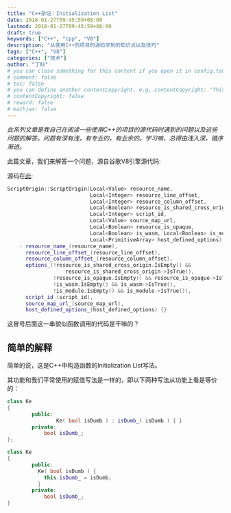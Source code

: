 ```yaml
---
title: "C++杂记：Initialization List"
date: 2018-01-27T09:45:59+08:00
lastmod: 2018-01-27T09:45:59+08:00
draft: true
keywords: ["C++", "cpp", "V8"]
description: "从使用C++的项目的源码学到的知识点以及技巧"
tags: ["C++", "V8"]
categories: ["技术"]
author: "丁科"
# you can close something for this content if you open it in config.toml.
# comment: false
# toc: false
# you can define another contentCopyright. e.g. contentCopyright: "This is an another copyright."
# contentCopyright: false
# reward: false
# mathjax: false
---
```


*此系列文章是我自己在阅读一些使用C++的项目的源代码时遇到的问题以及这些问题的解答。问题有深有浅，有专业的，有业余的。学习嘛，总得由浅入深，循序渐进。*

此篇文章，我们来解答一个问题，源自谷歌V8引擎源代码:

源码在[此](https://github.com/v8/v8/blob/master/include/v8.h#L9514):
```cpp
ScriptOrigin::ScriptOrigin(Local<Value> resource_name,
                           Local<Integer> resource_line_offset,
                           Local<Integer> resource_column_offset,
                           Local<Boolean> resource_is_shared_cross_origin,
                           Local<Integer> script_id,
                           Local<Value> source_map_url,
                           Local<Boolean> resource_is_opaque,
                           Local<Boolean> is_wasm, Local<Boolean> is_module,
                           Local<PrimitiveArray> host_defined_options)
    : resource_name_(resource_name),
      resource_line_offset_(resource_line_offset),
      resource_column_offset_(resource_column_offset),
      options_(!resource_is_shared_cross_origin.IsEmpty() &&
                   resource_is_shared_cross_origin->IsTrue(),
               !resource_is_opaque.IsEmpty() && resource_is_opaque->IsTrue(),
               !is_wasm.IsEmpty() && is_wasm->IsTrue(),
               !is_module.IsEmpty() && is_module->IsTrue()),
      script_id_(script_id),
      source_map_url_(source_map_url),
      host_defined_options_(host_defined_options) {}
```

这冒号后面这一串貌似函数调用的代码是干嘛的？
<!--more-->
## 简单的解释

简单的说，这是C++中构造函数的Initialization List写法。

其功能和我们平常使用的赋值写法是一样的，即以下两种写法从功能上看是等价的：
```cpp
class Ke
{
        public:
                Ke( bool isDumb ) : isDumb_( isDumb ) { }
        private:
            bool isDumb_;
};

class Ke
{
        public:
          Ke( bool isDumb ) {
            this.isDumb_ = isDumb;
          }
        private:
            bool isDumb_;
}
```
